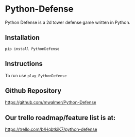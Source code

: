 # Python-Defense
Python Defense is a 2d tower defense game written in Python.

## Installation
`pip install PythonDefense`

## Instructions
To run use `play_PythonDefense`

## Github Repository
https://github.com/mwalmer/Python-Defense

## Our trello roadmap/feature list is at:
https://trello.com/b/HqbtkiK7/python-defense
